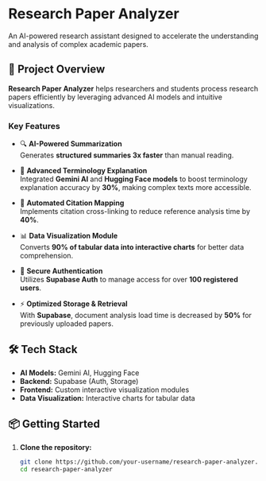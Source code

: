 # Research Paper Analyzer

An AI-powered research assistant designed to accelerate the understanding and analysis of complex academic papers.

## 🚀 Project Overview

**Research Paper Analyzer** helps researchers and students process research papers efficiently by leveraging advanced AI models and intuitive visualizations.

### Key Features

- 🔍 **AI-Powered Summarization**  
  Generates **structured summaries 3x faster** than manual reading.

- 🤖 **Advanced Terminology Explanation**  
  Integrated **Gemini AI** and **Hugging Face models** to boost terminology explanation accuracy by **30%**, making complex texts more accessible.

- 🔗 **Automated Citation Mapping**  
  Implements citation cross-linking to reduce reference analysis time by **40%**.

- 📊 **Data Visualization Module**  
  Converts **90% of tabular data into interactive charts** for better data comprehension.

- 🔐 **Secure Authentication**  
  Utilizes **Supabase Auth** to manage access for over **100 registered users**.

- ⚡ **Optimized Storage & Retrieval**  
  With **Supabase**, document analysis load time is decreased by **50%** for previously uploaded papers.

## 🛠️ Tech Stack

- **AI Models:** Gemini AI, Hugging Face
- **Backend:** Supabase (Auth, Storage)
- **Frontend:** Custom interactive visualization modules
- **Data Visualization:** Interactive charts for tabular data

## 📦 Getting Started

1. **Clone the repository:**
   ```bash
   git clone https://github.com/your-username/research-paper-analyzer.git
   cd research-paper-analyzer
